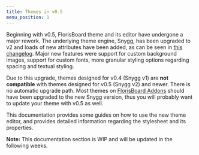 ```yaml
---
title: Themes in v0.5
menu_position: 1
---
```


Beginning with v0.5, FlorisBoard theme and its editor have undergone a major rework. The underlying theme engine, Snygg,
has been upgraded to v2 and loads of new attributes have been added, as can be seen in
[this changelog](https://github.com/florisboard/florisboard/pull/2855). Major new features were support for custom
background images, support for custom fonts, more granular styling options regarding spacing and textual styling.

Due to this upgrade, themes designed for v0.4 (Snygg v1) are **not compatible** with themes designed for v0.5
(Snygg v2) and newer. There is no automatic upgrade path. Most themes on [FlorisBoard Addons][addons_url] should have
been upgraded to the new Snygg version, thus you will probably want to update your theme with v0.5 as well.

This documentation provides some guides on how to use the new theme editor, and provides detailed information
regarding the stylesheet and its properties.

**Note:** This documentation section is WIP and will be updated in the following weeks.

[addons_url]: https://beta.addons.florisboard.org/
